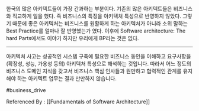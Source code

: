 
한국의 많은 아키텍트들이 가장 간과하는 부분이다. 기존의 많은 아키텍트들은 비즈니스와 직교하게 일을 했다. 즉 비즈니스의 특징을 아키텍처 특성으로 반영하지 않았다. 그렇기 때문에 좋은 아키텍처는 비즈니스를 원활하게 하는 아키텍처가 아니라 소위 말하는 Best Practice를 얼마나 잘 반영했는가 였다. 이후에 Software architecture: The hard Parts에서도 이야기 하지만 우리에게 BP라는 것은 없다.

------

아키텍처 사고는 성공적인 시스템 구축에 필요한 비즈니스 동인을 이해하고 요구사항을 (확장성, 성능, 가용성 등의) 아키텍처 특성으로 해석하는 것입니다. 따라서 어느 정도의 비즈니스 도메인 지식을 갖고서 비즈니스 핵심 인사들과 원만하고 협력적인 관계를 유지해야 하는 아키텍트 업무는 결과 만만하지 않습니다.

#business_drive

Referenced By : [[Fundamentals of Software Architecture]]